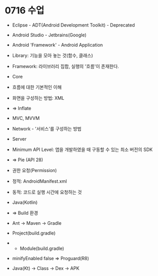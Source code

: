 # 0716 수업
* Eclipse - ADT(Android Development Toolkit) - Deprecated

* Android Studio - Jetbrains(Google)

* Android 'Framework' - Android Application
* Library: 기능을 모아 놓는 것(함수, 클래스)
* Framework: 라이브러리 집합, 실행의 '흐름'이 존재한다.
* Core
* 흐름에 대한 기본적인 이해
* 화면을 구성하는 방법: XML 
* => Inflate
* MVC, MVVM
* Network - '서비스'를 구성하는 방법  
* Server

* Minimum API Level: 앱을 개발하였을 때 구동할 수 있는 최소 버전의 SDK
* => Pie (API 28)     
* 권한 요청(Permission)
* 정적: AndroidManifest.xml
* 동적: 코드로 실행 시간에 요청하는 것
* Java(Kotlin) 
* => Build 환경
* Ant -> Maven -> Gradle

* Project(build.gradle)
* * Module(build.gradle)

* minifyEnabled false => Proguard(R8)
* Java(Kt) -> Class -> Dex -> APK